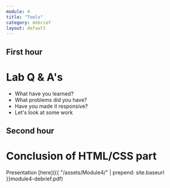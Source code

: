 ```yaml
---
module: 4
title: "Tools"
category: debrief
layout: default
---
```


## First hour

# Lab Q & A's

- What have you learned?
- What problems did you have?
- Have you made it responsive?
- Let's look at some work

## Second hour

# Conclusion of HTML/CSS part

Presentation [here]({{ "/assets/Module4/" | prepend: site.baseurl }}module4-debrief.pdf)